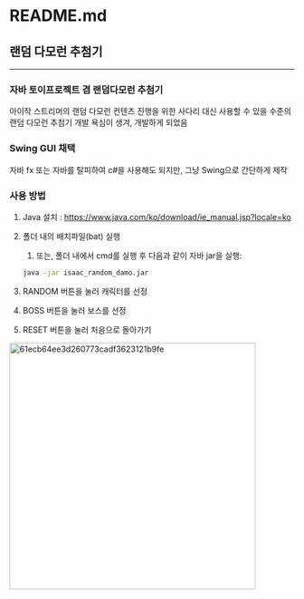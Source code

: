 # README.md

## 랜덤 다모런 추첨기

---

### 자바 토이프로젝트 겸 랜덤다모런 추첨기

아이작 스트리머의 랜덤 다모런 컨텐츠 진행을 위한 사다리 대신 사용할 수 있을 수준의 랜덤 다모런 추첨기 개발 욕심이 생겨, 개발하게 되었음

### Swing GUI 채택

자바 fx 또는 자바를 탈피하여 c#을 사용해도 되지만, 그냥 Swing으로 간단하게 제작

### 사용 방법

1. Java 설치 : https://www.java.com/ko/download/ie_manual.jsp?locale=ko
2. 폴더 내의 배치파일(bat) 실행

    1. 또는, 폴더 내에서 cmd를 실행 후 다음과 같이 자바 jar을 실행:

    ```bash
    java -jar isaac_random_damo.jar
    ```

3. RANDOM 버튼을 눌러 캐릭터를 선정
4. BOSS 버튼을 눌러 보스를 선정
5. RESET 버튼을 눌러 처음으로 돌아가기

<img width="435" alt="61ecb64ee3d260773cadf3623121b9fe" src="https://user-images.githubusercontent.com/38485612/190842740-7ae96838-ee09-44a5-8cd6-b9132a25983e.png">
